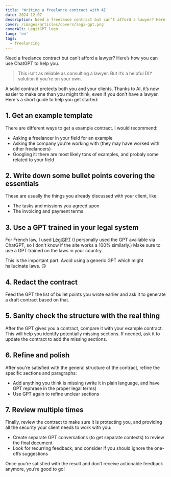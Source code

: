 ```yaml
---
title: 'Writing a freelance contract with AI'
date: 2024-12-07
description: Need a freelance contract but can’t afford a lawyer? Here’s how AI can help!
cover: /images/articles/covers/legi-gpt.png
coverAlt: LégitGPT logo
lang: 'en'
tags:
  - freelancing
---
```


Need a freelance contract but can’t afford a lawyer? Here’s how you can use ChatGPT to help you.

> This isn’t as reliable as consulting a lawyer. But it’s a helpful DIY solution if you're on your own.

A solid contract protects both you and your clients. Thanks to AI, it’s now easier to make one than you might think, even if you don't have a lawyer. Here's a short guide to help you get started:

## 1. Get an example template

There are different ways to get a example contract. I would recommend:
- Asking a freelancer in your field for an example
- Asking the company you're working with (they may have worked with other freelancers)
- Googling it: there are most likely tons of examples, and probaly some related to your field

## 2. Write down some bullet points covering the essentials

These are usually the things you already discussed with your client, like:
- The tasks and missions you agreed upon
- The invoicing and payment terms

## 3. Use a GPT trained in your legal system

For French law, I used [LégiGPT](https://legigpt.fr/) (I personally used the GPT available via ChatGPT, so I don't know if the site works a 100% similarly.) Make sure to use a GPT trained on the laws in your country.

This is the important part. Avoid using a generic GPT which might hallucinate laws. 🙃

## 4. Redact the contract

Feed the GPT the list of bullet points you wrote earlier and ask it to generate a draft contract based on that.

## 5. Sanity check the structure with the real thing

After the GPT gives you a contract, compare it with your example contract. This will help you identify potentially missing sections. If needed, ask it to update the contract to add the missing sections.

## 6. Refine and polish

After you're satisfied with the general structure of the contract, refine the specific sections and paragraphs:
- Add anything you think is missing (write it in plain language, and have GPT rephrase in the proper legal terms)
- Use GPT again to refine unclear sections

## 7. Review multiple times

Finally, review the contract to make sure it is protecting you, and providing all the security your client needs to work with you:
- Create separate GPT conversations (to get separate contexts) to review the final document
- Look for recurring feedback; and consider if you should ignore the one-offs suggestions

Once you’re satisfied with the result and don’t receive actionable feedback anymore, you’re good to go!
